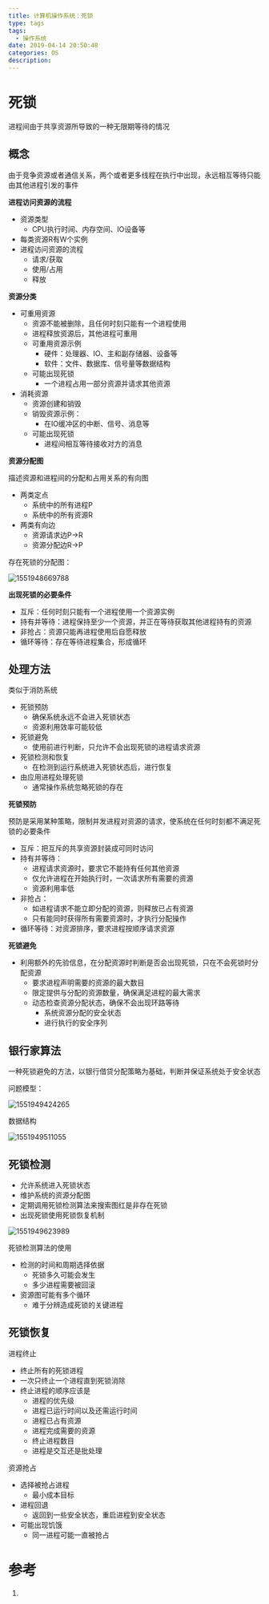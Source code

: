 ```yaml
---
title: 计算机操作系统：死锁
type: tags
tags:
  - 操作系统
date: 2019-04-14 20:50:48
categories: OS
description:
---
```


# 死锁

进程间由于共享资源所导致的一种无限期等待的情况

## 概念

由于竞争资源或者通信关系，两个或者更多线程在执行中出现，永远相互等待只能由其他进程引发的事件

**进程访问资源的流程**

- 资源类型 
  - CPU执行时间、内存空间、IO设备等
- 每类资源R有W个实例
- 进程访问资源的流程
  - 请求/获取
  - 使用/占用
  - 释放

**资源分类**

- 可重用资源
  - 资源不能被删除，且任何时刻只能有一个进程使用
  - 进程释放资源后，其他进程可重用
  - 可重用资源示例
    - 硬件：处理器、IO、主和副存储器、设备等
    - 软件：文件、数据库、信号量等数据结构
  - 可能出现死锁
    - 一个进程占用一部分资源并请求其他资源
- 消耗资源
  - 资源创建和销毁
  - 销毁资源示例：
    - 在IO缓冲区的中断、信号、消息等
  - 可能出现死锁
    - 进程间相互等待接收对方的消息

**资源分配图**

描述资源和进程间的分配和占用关系的有向图

- 两类定点
  - 系统中的所有进程P
  - 系统中的所有资源R
- 两类有向边
  - 资源请求边P->R
  - 资源分配边R->P

存在死锁的分配图：

![1551948669788](assets/1551948669788.png)

**出现死锁的必要条件**

- 互斥：任何时刻只能有一个进程使用一个资源实例
- 持有并等待：进程保持至少一个资源，并正在等待获取其他进程持有的资源
- 非抢占：资源只能再进程使用后自愿释放
- 循环等待：存在等待进程集合，形成循环

## 处理方法

类似于消防系统

- 死锁预防
  - 确保系统永远不会进入死锁状态
  - 资源利用效率可能较低
- 死锁避免
  - 使用前进行判断，只允许不会出现死锁的进程请求资源
- 死锁检测和恢复
  - 在检测到运行系统进入死锁状态后，进行恢复
- 由应用进程处理死锁
  - 通常操作系统忽略死锁的存在

**死锁预防**

预防是采用某种策略，限制并发进程对资源的请求，使系统在任何时刻都不满足死锁的必要条件

- 互斥：把互斥的共享资源封装成可同时访问
- 持有并等待：
  - 进程请求资源时，要求它不能持有任何其他资源
  - 仅允许进程在开始执行时，一次请求所有需要的资源
  - 资源利用率低
- 非抢占：
  - 如进程请求不能立即分配的资源，则释放已占有资源
  - 只有能同时获得所有需要资源时，才执行分配操作
- 循环等待：对资源排序，要求进程按顺序请求资源

**死锁避免**

- 利用额外的先验信息，在分配资源时判断是否会出现死锁，只在不会死锁时分配资源
  - 要求进程声明需要的资源的最大数目
  - 限定提供与分配的资源数量，确保满足进程的最大需求
  - 动态检查资源分配状态，确保不会出现环路等待
    - 系统资源分配的安全状态
    - 进行执行的安全序列

## 银行家算法

一种死锁避免的方法，以银行借贷分配策略为基础，判断并保证系统处于安全状态

问题模型：

![1551949424265](assets/1551949424265.png)

数据结构

![1551949511055](assets/1551949511055.png)

## 死锁检测

- 允许系统进入死锁状态
- 维护系统的资源分配图
- 定期调用死锁检测算法来搜索图红是非存在死锁
- 出现死锁使用死锁恢复机制

![1551949623989](assets/1551949623989.png)

死锁检测算法的使用

- 检测的时间和周期选择依据
  - 死锁多久可能会发生
  - 多少进程需要被回滚
- 资源图可能有多个循环
  - 难于分辨造成死锁的关键进程

## 死锁恢复

进程终止

- 终止所有的死锁进程
- 一次只终止一个进程直到死锁消除
- 终止进程的顺序应该是
  - 进程的优先级
  - 进程已运行时间以及还需运行时间
  - 进程已占有资源
  - 进程完成需要的资源
  - 终止进程数目
  - 进程是交互还是批处理

资源抢占

- 选择被抢占进程
  - 最小成本目标
- 进程回退
  - 返回到一些安全状态，重启进程到安全状态
- 可能出现饥饿
  - 同一进程可能一直被抢占

# 参考 #

1. 
